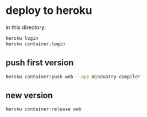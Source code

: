 
# deploy to heroku

in this directory:

```sh
heroku login
heroku container:login
```

## push first version

```sh
heroku container:push web --app mindustry-compiler
```

## new version

```sh
heroku container:release web
```
